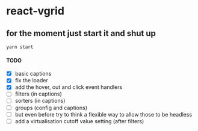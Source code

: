 
# react-vgrid

## for the moment just start it and shut up

`yarn start`

#### TODO
- [x] basic captions
- [x] fix the loader
- [x] add the hover, out and click event handlers
- [ ] filters (in captions)
- [ ] sorters (in captions)
- [ ] groups (config and captions)
- [ ] but even before try to think a flexible way to allow those to be headless
- [ ] add a virtualisation cutoff value setting (after filters)
